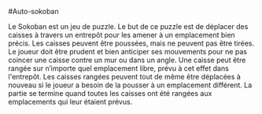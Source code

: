 #Auto-sokoban

Le Sokoban est un jeu de puzzle. Le but de ce puzzle est de déplacer des
caisses à travers un entrepôt pour les amener à un emplacement bien
précis. Les caisses peuvent être
poussées, mais ne peuvent pas être
tirées. Le joueur doit être prudent et
bien anticiper ses mouvements pour
ne pas coincer une caisse contre un
mur ou dans un angle.
Une caisse peut être rangée sur
n’importe quel emplacement libre,
prévu à cet effet dans l'entrepôt. Les
caisses rangées peuvent tout de même être déplacées à nouveau si le joueur
a besoin de la pousser à un emplacement différent. La partie se termine
quand toutes les caisses ont été rangées aux emplacements qui leur étaient
prévus.
